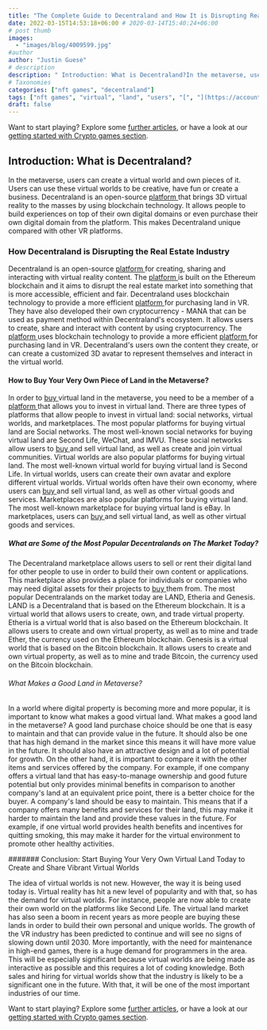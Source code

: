 ```yaml
---
title: "The Complete Guide to Decentraland and How It is Disrupting Real Estate"
date: 2022-03-15T14:53:18+06:00 # 2020-03-14T15:40:24+06:00
# post thumb
images:
  - "images/blog/4009599.jpg"
#author
author: "Justin Guese"
# description
description: " Introduction: What is Decentraland?In the metaverse, users can create a virtual world and own pieces of it. Users can use these virtual worlds to be creat"
# Taxonomies
categories: ["nft games", "decentraland"]
tags: ["nft games", "virtual", "land", "users", "[", "](https://accounts.binance.com/en/register?ref=37092355)", "create"]
draft: false
---
```



Want to start playing? Explore some [further articles](/blog/), or have a look at our [getting started with Crypto games section](/services/how-do-i-get-started/).


## Introduction: What is Decentraland?

In the metaverse, users can create a virtual world and own pieces of it. Users can use these virtual worlds to be creative, have fun or create a business.
Decentraland is an open-source [ platform ](https://accounts.binance.com/en/register?ref=37092355) that brings 3D virtual reality to the masses by using blockchain technology. It allows people to build experiences on top of their own digital domains or even purchase their own digital domain from the platform. This makes Decentraland unique compared with other VR platforms.

### How Decentraland is Disrupting the Real Estate Industry

Decentraland is an open-source [ platform ](https://accounts.binance.com/en/register?ref=37092355) for creating, sharing and interacting with virtual reality content. The [ platform ](https://accounts.binance.com/en/register?ref=37092355) is built on the Ethereum blockchain and it aims to disrupt the real estate market into something that is more accessible, efficient and fair. Decentraland uses blockchain technology to provide a more efficient [ platform ](https://accounts.binance.com/en/register?ref=37092355) for purchasing land in VR. They have also developed their own cryptocurrency - MANA that can be used as payment method within Decentraland's ecosystem. It allows users to create, share and interact with content by using cryptocurrency. The [ platform ](https://accounts.binance.com/en/register?ref=37092355) uses blockchain technology to provide a more efficient [ platform ](https://accounts.binance.com/en/register?ref=37092355) for purchasing land in VR. Decentraland's users own the content they create, or can create a customized 3D avatar to represent themselves and interact in the virtual world.

#### How to Buy Your Very Own Piece of Land in the Metaverse?

In order to [ buy ](https://accounts.binance.com/en/register?ref=37092355) virtual land in the metaverse, you need to be a member of a [ platform ](https://accounts.binance.com/en/register?ref=37092355) that allows you to invest in virtual land. There are three types of platforms that allow people to invest in virtual land: social networks, virtual worlds, and marketplaces.
The most popular platforms for buying virtual land are Social networks. The most well-known social networks for buying virtual land are Second Life, WeChat, and IMVU. These social networks allow users to [ buy ](https://accounts.binance.com/en/register?ref=37092355) and sell virtual land, as well as create and join virtual communities.
Virtual worlds are also popular platforms for buying virtual land. The most well-known virtual world for buying virtual land is Second Life. In virtual worlds, users can create their own avatar and explore different virtual worlds. Virtual worlds often have their own economy, where users can [ buy ](https://accounts.binance.com/en/register?ref=37092355) and sell virtual land, as well as other virtual goods and services.
Marketplaces are also popular platforms for buying virtual land. The most well-known marketplace for buying virtual land is eBay. In marketplaces, users can [ buy ](https://accounts.binance.com/en/register?ref=37092355) and sell virtual land, as well as other virtual goods and services.

##### What are Some of the Most Popular Decentralands on The Market Today?

The Decentraland marketplace allows users to sell or rent their digital land for other people to use in order to build their own content or applications. This marketplace also provides a place for individuals or companies who may need digital assets for their projects to [ buy ](https://accounts.binance.com/en/register?ref=37092355) them from.
The most popular Decentralands on the market today are LAND, Etheria and Genesis.
LAND is a Decentraland that is based on the Ethereum blockchain. It is a virtual world that allows users to create, own, and trade virtual property.
Etheria is a virtual world that is also based on the Ethereum blockchain. It allows users to create and own virtual property, as well as to mine and trade Ether, the currency used on the Ethereum blockchain.
Genesis is a virtual world that is based on the Bitcoin blockchain. It allows users to create and own virtual property, as well as to mine and trade Bitcoin, the currency used on the Bitcoin blockchain.

###### What Makes a Good Land in Metaverse?

In a world where digital property is becoming more and more popular, it is important to know what makes a good virtual land. What makes a good land in the metaverse? A good land purchase choice should be one that is easy to maintain and that can provide value in the future. It should also be one that has high demand in the market since this means it will have more value in the future. It should also have an attractive design and a lot of potential for growth. On the other hand, it is important to compare it with the other items and services offered by the company. For example, if one company offers a virtual land that has easy-to-manage ownership and good future potential but only provides minimal benefits in comparison to another company's land at an equivalent price point, there is a better choice for the buyer. A company's land should be easy to maintain. This means that if a company offers many benefits and services for their land, this may make it harder to maintain the land and provide these values in the future. For example, if one virtual world provides health benefits and incentives for quitting smoking, this may make it harder for the virtual environment to promote other healthy activities.


####### Conclusion: Start Buying Your Very Own Virtual Land Today to Create and Share Vibrant Virtual Worlds

The idea of virtual worlds is not new. However, the way it is being used today is. Virtual reality has hit a new level of popularity and with that, so has the demand for virtual worlds. For instance, people are now able to create their own world on the platforms like Second Life. The virtual land market has also seen a boom in recent years as more people are buying these lands in order to build their own personal and unique worlds. 
The growth of the VR industry has been predicted to continue and will see no signs of slowing down until 2030. More importantly, with the need for maintenance in high-end games, there is a huge demand for programmers in the area. This will be especially significant because virtual worlds are being made as interactive as possible and this requires a lot of coding knowledge. Both sales and hiring for virtual worlds show that the industry is likely to be a significant one in the future. With that, it will be one of the most important industries of our time.


Want to start playing? Explore some [further articles](/blog/), or have a look at our [getting started with Crypto games section](/services/how-do-i-get-started/).

